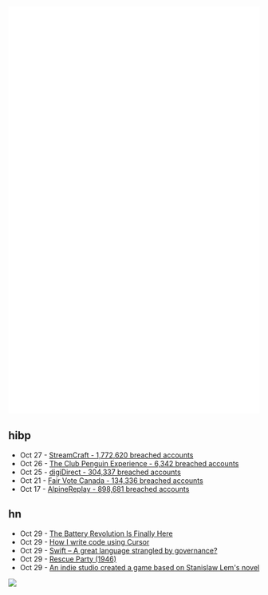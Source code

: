 ![Metrics](https://raw.githubusercontent.com/phixion/phixion/master/metrics.svg)

## hibp

<!--
for https://github.com/phixion/phixion/blob/main/.github/workflows/feeds.yml
-->
<!--START_SECTION:haveibeenpwnd-->
- Oct 27 - [StreamCraft - 1,772,620 breached accounts](https://haveibeenpwned.com/PwnedWebsites#StreamCraft)
- Oct 26 - [The Club Penguin Experience - 6,342 breached accounts](https://haveibeenpwned.com/PwnedWebsites#TheClubPenguinExperience)
- Oct 25 - [digiDirect - 304,337 breached accounts](https://haveibeenpwned.com/PwnedWebsites#digiDirect)
- Oct 21 - [Fair Vote Canada - 134,336 breached accounts](https://haveibeenpwned.com/PwnedWebsites#FairVoteCanada)
- Oct 17 - [AlpineReplay - 898,681 breached accounts](https://haveibeenpwned.com/PwnedWebsites#AlpineReplay)
<!--END_SECTION:haveibeenpwnd-->

## hn

<!--
for https://github.com/phixion/phixion/blob/main/.github/workflows/feeds.yml
-->
<!--START_SECTION:hn-->
- Oct 29 - [The Battery Revolution Is Finally Here](https://insideevs.com/features/738508/high-silicon-anode-solid-state/)
- Oct 29 - [How I write code using Cursor](https://www.arguingwithalgorithms.com/posts/cursor-review.html)
- Oct 29 - [Swift – A great language strangled by governance?](https://blog.jacobstechtavern.com/p/apple-is-killing-swift)
- Oct 29 - [Rescue Party (1946)](https://www.baen.com/Chapters/0743498747/0743498747___1.htm)
- Oct 29 - [An indie studio created a game based on Stanislaw Lem's novel](https://invinciblethegame.com/?hn)
<!--END_SECTION:hn-->

<!--
for https://yhype.me
-->
![](https://hit.yhype.me/github/profile?user_id=13013670)
